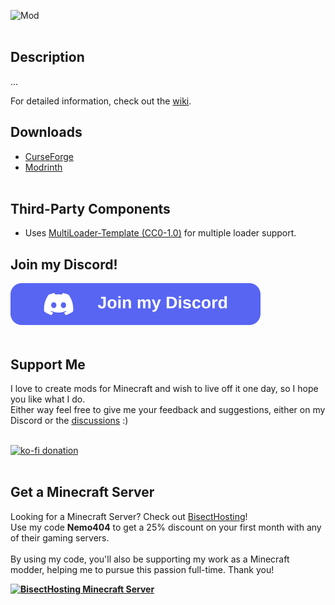 ![Mod](https://github.com/NemoNotFound/NemoNotFound/blob/master/resources/minecraft_projects/titles/png/nemos_.png?raw=true)
<br><br>

## Description
...

For detailed information, check out the [wiki](https://wiki.devnemo.com/projects/minecraft-mods/nemos-/general).

## Downloads
- [CurseForge](https://curseforge.com/minecraft/mc-mods/nemos-)
- [Modrinth](https://modrinth.com/mod/nemos-)
<br><br>

## Third-Party Components

- Uses [MultiLoader‑Template (CC0-1.0)](https://github.com/jaredlll08/MultiLoader-Template) for multiple loader support.

## Join my Discord!
[![Join my Discord](https://github.com/NemoNotFound/NemoNotFound/blob/master/resources/svg/join_discord_button.svg?raw=true)](https://discord.com/invite/yxs9dga)
<br><br>

## Support Me
I love to create mods for Minecraft and wish to live off it one day, so I hope you like what I do. <br>
Either way feel free to give me your feedback and suggestions, either on my Discord or the [discussions](https://github.com/NemoNotFound/Nemos/discussions/) :)
<br><br>

[![ko-fi donation](https://ko-fi.com/img/githubbutton_sm.svg)](https://ko-fi.com/nemonotfound)
<br><br>

## Get a Minecraft Server
Looking for a Minecraft Server? Check out [BisectHosting](https://bisecthosting.com/Nemo404)! <br>
Use my code **Nemo404** to get a 25% discount on your first month with any of their gaming servers. <br><br>
By using my code, you'll also be supporting my work as a Minecraft modder, helping me to pursue this passion full-time. Thank you!

[**![BisectHosting Minecraft Server](https://www.bisecthosting.com/partners/custom-banners/e6d95b5e-b7fb-47eb-ad78-4dc6071a6171.png)**](https://bisecthosting.com/Nemo404)
